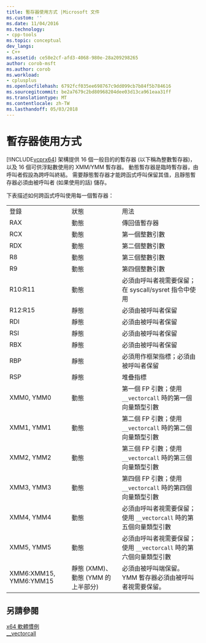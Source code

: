 ```yaml
---
title: 暫存器使用方式 |Microsoft 文件
ms.custom: ''
ms.date: 11/04/2016
ms.technology:
- cpp-tools
ms.topic: conceptual
dev_langs:
- C++
ms.assetid: ce58e2cf-afd3-4068-980e-28a209298265
author: corob-msft
ms.author: corob
ms.workload:
- cplusplus
ms.openlocfilehash: 6792fcf035ee698767c9dd099cb7b84f5b784616
ms.sourcegitcommit: be2a7679c2bd80968204dee03d13ca961eaa31ff
ms.translationtype: MT
ms.contentlocale: zh-TW
ms.lasthandoff: 05/03/2018
---
```

# <a name="register-usage"></a>暫存器使用方式
[!INCLUDE[vcprx64](../assembler/inline/includes/vcprx64_md.md)] 架構提供 16 個一般目的的暫存器 (以下稱為整數暫存器)，以及 16 個可供浮點數使用的 XMM/YMM 暫存器。 動態暫存器是臨時暫存器，由呼叫者假設為跨呼叫終結。 需要靜態暫存器才能跨函式呼叫保留其值，且靜態暫存器必須由被呼叫者 (如果使用的話) 儲存。  
  
 下表描述如何跨函式呼叫使用每一個暫存器：  
  
||||  
|-|-|-|  
|登錄|狀態|用法|  
|RAX|動態|傳回值暫存器|  
|RCX|動態|第一個整數引數|  
|RDX|動態|第二個整數引數|  
|R8|動態|第三個整數引數|  
|R9|動態|第四個整數引數|  
|R10:R11|動態|必須由呼叫者視需要保留；在 syscall/sysret 指令中使用|  
|R12:R15|靜態|必須由被呼叫者保留|  
|RDI|靜態|必須由被呼叫者保留|  
|RSI|靜態|必須由被呼叫者保留|  
|RBX|靜態|必須由被呼叫者保留|  
|RBP|靜態|必須用作框架指標；必須由被呼叫者保留|  
|RSP|靜態|堆疊指標|  
|XMM0, YMM0|動態|第一個 FP 引數；使用 `__vectorcall` 時的第一個向量類型引數|  
|XMM1, YMM1|動態|第二個 FP 引數；使用 `__vectorcall` 時的第二個向量類型引數|  
|XMM2, YMM2|動態|第三個 FP 引數；使用 `__vectorcall` 時的第三個向量類型引數|  
|XMM3, YMM3|動態|第四個 FP 引數；使用 `__vectorcall` 時的第四個向量類型引數|  
|XMM4, YMM4|動態|必須由呼叫者視需要保留；使用 `__vectorcall` 時的第五個向量類型引數|  
|XMM5, YMM5|動態|必須由呼叫者視需要保留；使用 `__vectorcall` 時的第六個向量類型引數|  
|XMM6:XMM15, YMM6:YMM15|靜態 (XMM)、動態 (YMM 的上半部分)|必須由被呼叫端保留。 YMM 暫存器必須由被呼叫者視需要保留。|  
  
## <a name="see-also"></a>另請參閱  
 [x64 軟體慣例](../build/x64-software-conventions.md)   
 [__vectorcall](../cpp/vectorcall.md)
